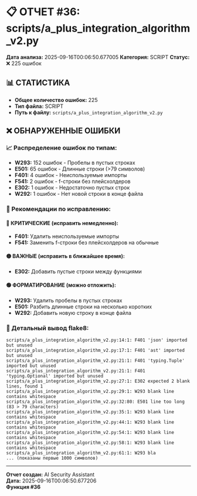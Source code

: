 # 📋 ОТЧЕТ #36: scripts/a_plus_integration_algorithm_v2.py

**Дата анализа:** 2025-09-16T00:06:50.677005
**Категория:** SCRIPT
**Статус:** ❌ 225 ошибок

## 📊 СТАТИСТИКА

- **Общее количество ошибок:** 225
- **Тип файла:** SCRIPT
- **Путь к файлу:** `scripts/a_plus_integration_algorithm_v2.py`

## ❌ ОБНАРУЖЕННЫЕ ОШИБКИ

### 📈 Распределение ошибок по типам:

- **W293:** 152 ошибок - Пробелы в пустых строках
- **E501:** 65 ошибок - Длинные строки (>79 символов)
- **F401:** 4 ошибок - Неиспользуемые импорты
- **F541:** 2 ошибок - f-строки без плейсхолдеров
- **E302:** 1 ошибок - Недостаточно пустых строк
- **W292:** 1 ошибок - Нет новой строки в конце файла

### 🎯 Рекомендации по исправлению:

#### 🔴 КРИТИЧЕСКИЕ (исправить немедленно):
- **F401:** Удалить неиспользуемые импорты
- **F541:** Заменить f-строки без плейсхолдеров на обычные

#### 🟡 ВАЖНЫЕ (исправить в ближайшее время):
- **E302:** Добавить пустые строки между функциями

#### 🟢 ФОРМАТИРОВАНИЕ (можно отложить):
- **W293:** Удалить пробелы в пустых строках
- **E501:** Разбить длинные строки на несколько коротких
- **W292:** Добавить новую строку в конце файла

### 📝 Детальный вывод flake8:

```
scripts/a_plus_integration_algorithm_v2.py:14:1: F401 'json' imported but unused
scripts/a_plus_integration_algorithm_v2.py:17:1: F401 'ast' imported but unused
scripts/a_plus_integration_algorithm_v2.py:21:1: F401 'typing.Tuple' imported but unused
scripts/a_plus_integration_algorithm_v2.py:21:1: F401 'typing.Optional' imported but unused
scripts/a_plus_integration_algorithm_v2.py:27:1: E302 expected 2 blank lines, found 1
scripts/a_plus_integration_algorithm_v2.py:29:1: W293 blank line contains whitespace
scripts/a_plus_integration_algorithm_v2.py:32:80: E501 line too long (83 > 79 characters)
scripts/a_plus_integration_algorithm_v2.py:35:1: W293 blank line contains whitespace
scripts/a_plus_integration_algorithm_v2.py:44:1: W293 blank line contains whitespace
scripts/a_plus_integration_algorithm_v2.py:54:1: W293 blank line contains whitespace
scripts/a_plus_integration_algorithm_v2.py:58:1: W293 blank line contains whitespace
scripts/a_plus_integration_algorithm_v2.py:61:1: W293 bla
... (показаны первые 1000 символов)
```

---
**Отчет создан:** AI Security Assistant  
**Дата:** 2025-09-16T00:06:50.677206  
**Функция #36**
